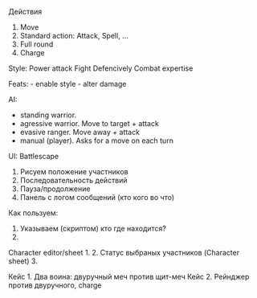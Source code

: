 Действия

1. Move
2. Standard action: Attack, Spell, ...
3. Full round
4. Charge


Style:
	Power attack
	Fight Defencively
	Combat expertise

Feats:
	- enable style
	- alter damage


AI: 
- standing warrior. 
- agressive warrior. Move to target + attack
- evasive ranger. Move away + attack
- manual (player). Asks for a move on each turn


UI:
Battlescape
1. Рисуем положение участников
2. Последовательность действий
3. Пауза/продолжение
4. Панель с логом сообщений (кто кого во что)

Как пользуем:
1. Указываем (скриптом) кто где находится?
2. 

Character editor/sheet
1. 
2. Статус выбраных участников (Character sheet)
3. 

Кейс 1. Два воина: двуручный меч против щит-меч
Кейс 2. Рейнджер против двуручного, charge